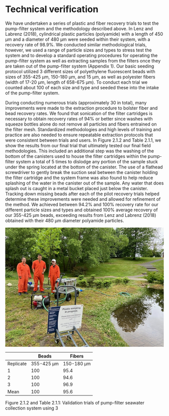 # Technical verification

We have undertaken a series of plastic and fiber recovery trials to test the pump-filter system and the methodology described above. In Lenz and Labrenz (2018), cylindrical plastic particles (polyamide) with a length of 450 μm and a diameter of 480 μm were seeded within their system, with a recovery rate of 98.9%. We conducted similar methodological trials, however, we used a range of particle sizes and types to stress test the system and to develop a standard operating procedures for operating the pump-filter system as well as extracting samples from the filters once they are taken out of the pump-filter system (Appendix 1). Our basic seeding protocol utilized 3 different sizes of polyethylene fluorescent beads with sizes of 355-425 μm, 150-180 μm, and 15 μm, as well as polyester fibers (width of 17-20 μm, length of 658-675 μm). To conduct each trial we counted about 100 of each size and type and seeded these into the intake of the pump-filter system.

During conducting numerous trials (approximately 30 in total), many improvements were made to the extraction procedure to bolster fiber and bead recovery rates. We found that sonication of the filter cartridges is necessary to obtain recovery rates of 94% or better since washes with squeeze bottles alone do not remove all particles and fibers entrained on the filter mesh. Standardized methodologies and high levels of training and practice are also needed to ensure repeatable extraction protocols that were consistent between trials and users. In Figure 2.1.2 and Table 2.1.1, we show the results from our final trial that ultimately tested our final field methodologies. This included an additional step was the washing of the bottom of the canisters used to house the filter cartridges within the pump-filter system a total of 5 times to dislodge any portion of the sample stuck under the spring located at the bottom of the canister. The use of a flathead screwdriver to gently break the suction seal between the canister holding the filter cartridge and the system frame was also found to help reduce splashing of the water in the canister out of the sample. Any water that does splash out is caught in a metal bucket placed just below the canister. Tracking down missing beads after each of the pilot recovery trials helped determine these improvements were needed and allowed for refinement of the method. We achieved between 94.2% and 100% recovery rate for our different particle sizes and types and obtained 100% average recovery of our 355-425 µm beads, exceeding results from Lenz and Labrenz (2018) obtained with their 480 μm diameter polyamide particles.

![General overview of our team sampling in Roger Williams Park, RI](Images/General_Overview_Image.jpeg)


|           | Beads      | Fibers     |
| --------- | ---------- | ---------- |
| Replicate | 355-425 μm | 150-180 μm | 15 μm | 658-675 μm |
| 1         | 100        | 95.4       | 100 | 94.2 |
| 2         | 100        | 94.6       | 96.7 | 94.3 |
| 3         | 100        | 96.9       | 100 | 95 |
| Mean      | 100        | 95.6       | 98.9 | 94.5 |

Figure 2.1.2 and Table 2.1.1: Validation trials of pump-filter seawater collection system using 3
